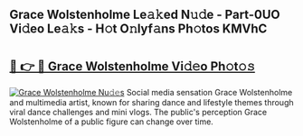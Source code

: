 ## Grace Wolstenholme Le𝚊𝚔ed N𝚞𝚍e - Part-0UO Vi𝚍eo Le𝚊𝚔s - H𝚘t O𝚗lyf𝚊ns Ph𝚘tos KMVhC

# <h2><a href="http://hf43ep.feru.top/?c=Grace+Wolstenholme">🔗 👉 🔴 Grace Wolstenholme Vi𝚍𝚎o Ph𝚘t𝚘𝚜</a></h2>

[![Grace Wolstenholme Nu𝚍𝚎s](https://i.imgur.com/0TWrTi3.gif)](http://hf43ep.feru.top/?c=Grace+Wolstenholme)
Social media sensation Grace Wolstenholme and multimedia artist, known for sharing dance and lifestyle themes through viral dance challenges and mini vlogs. The public's perception Grace Wolstenholme of a public figure can change over time. 
